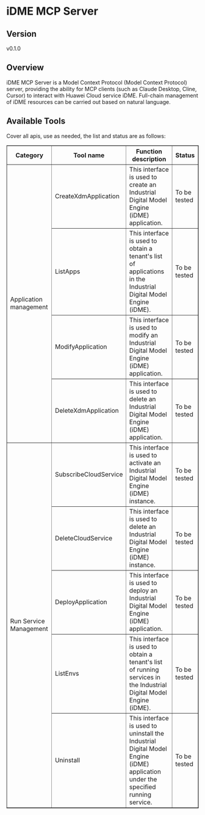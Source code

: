 # iDME MCP Server


## Version
v0.1.0

## Overview

iDME MCP Server is a Model Context Protocol (Model Context Protocol) server, providing the ability for MCP clients (such as Claude Desktop, Cline, Cursor) to interact with Huawei Cloud service iDME. Full-chain management of iDME resources can be carried out based on natural language.

## Available Tools
Cover all apis, use as needed, the list and status are as follows:

<html> 
<head></head> 
<body> 
<table border="1" cellspacing="0" cellpadding="5"> 
<tbody> 
<tr> 
<th>Category</th> 
<th>Tool name</th> 
<th>Function description</th> 
<th>Status</th> 
</tr> 
<tr> 
<td rowspan="4">Application management</td> 
<td>CreateXdmApplication</td> <td>This interface is used to create an Industrial Digital Model Engine (iDME) application. </td>
<td>To be tested</td>
</tr>
<tr>
<td>ListApps</td>
<td>This interface is used to obtain a tenant's list of applications in the Industrial Digital Model Engine (iDME). </td>
<td>To be tested</td>
</tr>
<tr>
<td>ModifyApplication</td>
<td>This interface is used to modify an Industrial Digital Model Engine (iDME) application. </td>
<td>To be tested</td>
</tr>
<tr>
<td>DeleteXdmApplication</td>
<td>This interface is used to delete an Industrial Digital Model Engine (iDME) application. </td>
<td>To be tested</td>
</tr>
<tr>
<td rowspan="5">Run Service Management</td>
<td>SubscribeCloudService</td>
<td>This interface is used to activate an Industrial Digital Model Engine (iDME) instance. </td>
<td>To be tested</td>
</tr>
<tr>
<td>DeleteCloudService</td>
<td>This interface is used to delete an Industrial Digital Model Engine (iDME) instance. </td>
<td>To be tested</td>
</tr>
<tr>
<td>DeployApplication</td>
<td>This interface is used to deploy an Industrial Digital Model Engine (iDME) application. </td>
<td>To be tested</td>
</tr>
<tr>
<td>ListEnvs</td>
<td>This interface is used to obtain a tenant's list of running services in the Industrial Digital Model Engine (iDME). </td>
<td>To be tested</td>
</tr>
<tr>
<td>Uninstall</td>
<td>This interface is used to uninstall the Industrial Digital Model Engine (iDME) application under the specified running service. </td>
<td>To be tested</td>
</tr>
</tbody>
</table>
</body>
</html>